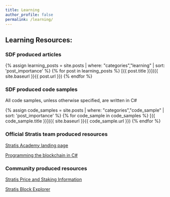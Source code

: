```yaml
---
title: Learning
author_profile: false
permalink: /learning/
---
```

## Learning Resources:

### SDF produced articles

{% assign learning_posts = site.posts | where: "categories","learning" | sort: 'post_importance' %}
{% for post in learning_posts %}
[{{ post.title }}]({{ site.baseurl }}{{ post.url }})
{% endfor %}

### SDF produced code samples

All code samples, unless otherwise specified, are written in C#

{% assign code_samples = site.posts | where: "categories","code_sample" | sort: 'post_importance' %}
{% for code_sample in code_samples %}
[{{ code_sample.title }}]({{ site.baseurl }}{{ code_sample.url }})
{% endfor %}

### Official Stratis team produced resources

[Stratis Academy landing page](https://stratisplatform.com/academy/academy-resources/)

[Programming the blockchain in C#](https://programmingblockchain.gitbooks.io/programmingblockchain/content/)

### Community produced resources

[Stratis Price and Staking Information](https://stratispool.com/)

[Stratis Block Explorer](https://chainz.cryptoid.info/strat/)